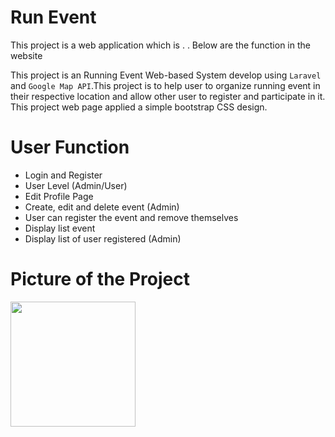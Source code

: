 # Run Event 

This project is a web application which is . . Below are the function in the website

This project is an Running Event Web-based System develop using `Laravel` and `Google Map API`.This project is to help user to organize running event in their respective location and allow other user to register and participate in it. This project web page applied a simple bootstrap CSS design. 

# User Function

* Login and Register
* User Level  (Admin/User)
* Edit Profile Page 
* Create, edit and delete event (Admin)
* User can register the event and remove themselves 
* Display list event
* Display list of user registered (Admin)

# Picture of the Project

<img src="https://github.com/JkOpie/EventManagement/blob/master/public/img/maraton.jpg" width="200">



